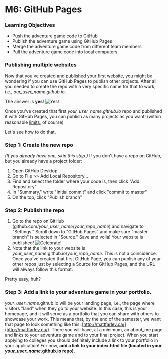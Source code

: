 # M6: GitHub Pages

### Learning Objectives

- Push the adventure game code to GitHub
- Publish the adventure game using GitHub Pages
- Merge the adventure game code from different team members
- Pull the adventure game code into local computers

### Publishing multiple websites
Now that you've created and published your first website, you might be wondering if you can use GitHub Pages to publish other projects. After all you needed to create the repo with a very specific name for that to work, i.e., _our_user_name.github.io_.

The answer is __yes__! ![Yes!](https://media.giphy.com/media/nFjDu1LjEADh6/giphy.gif)

Once you've created that first _your_user_name.github.io_ repo and published it with GitHub Pages, you can publish as many projects as you want! (within reasonable [limits](help.github.com/articles/what-is-github-pages/), of course)

Let's see how to do that.

### Step 1: Create the new repo
_(If you already have one, skip this step.)_
If you don't have a repo on GitHub, but you already have a project folder:

1. Open GitHub Desktop
2. Go to File >> Add Local Repository...
3. Find and select the folder where your code is, then click "Add Repository"
4. In "Summary," write "Initial commit" and click "commit to master"
5. On the top, click "Publish branch"

### Step 2: Publish the repo
1. Go to the repo on GitHub (github.com/_your_user_name_/_your_repo_name_) and navigate to "Settings." Scroll down to "GitHub Pages" and make sure "master branch" is selected in "Source." Save and voila! Your website is published!
![Celebrate!](https://media.giphy.com/media/NXp9HM6YeuS0U/giphy.gif)
2. Note that the link to your website is _your_user_name_.github.io/_your_repo_name_. This is not a coincidence. Once you've created that first GitHub Page, you can publish any of your other repos just by selecting a Source for GitHub Pages, and the URL will always follow this format.

Pretty easy, huh?

### Step 3: Add a link to your adventure game in your portfolio.
_your_user_name_.github.io will be your landing page, i.e., the page where visitors "land" when they go to your website. In this case, this is your homepage, and it will serve as a portfolio that you can share with others to showcase your work. This means that, by the end of the semester, we want that page to look something like this: [http://mattfarley.ca/](http://mattfarley.ca/). There you will have, at a minimum, an about_me page and links to your adventure game and to your final project. When you start applying to colleges you should definitely include a link to your portfolio in your application!
For now, __add a link to your index.html file (located in your _your_user_name_.github.io repo).__